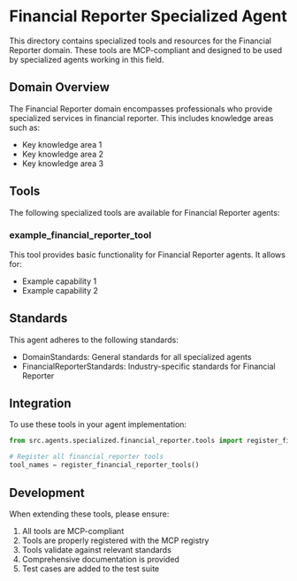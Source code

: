 # Financial Reporter Specialized Agent

This directory contains specialized tools and resources for the Financial Reporter domain. These tools are MCP-compliant and designed to be used by specialized agents working in this field.

## Domain Overview

The Financial Reporter domain encompasses professionals who provide specialized services in financial reporter. This includes knowledge areas such as:

- Key knowledge area 1
- Key knowledge area 2
- Key knowledge area 3

## Tools

The following specialized tools are available for Financial Reporter agents:

### example_financial_reporter_tool

This tool provides basic functionality for Financial Reporter agents. It allows for:

- Example capability 1
- Example capability 2

## Standards

This agent adheres to the following standards:

- DomainStandards: General standards for all specialized agents
- FinancialReporterStandards: Industry-specific standards for Financial Reporter

## Integration

To use these tools in your agent implementation:

```python
from src.agents.specialized.financial_reporter.tools import register_financial_reporter_tools

# Register all financial_reporter tools
tool_names = register_financial_reporter_tools()
```

## Development

When extending these tools, please ensure:

1. All tools are MCP-compliant
2. Tools are properly registered with the MCP registry
3. Tools validate against relevant standards
4. Comprehensive documentation is provided
5. Test cases are added to the test suite
